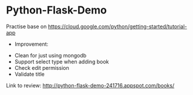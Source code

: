 # Python-Flask-Demo
Practise base on https://cloud.google.com/python/getting-started/tutorial-app
* Improvement:
- Clean for just using mongodb
- Support select type when adding book
- Check edit permission
- Validate title

Link to review: http://python-flask-demo-241716.appspot.com/books/
